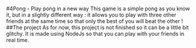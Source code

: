 #4Pong - Play pong in a new way
This game is a simple pong as you know it, but in a slightly different way : it allows you to play with three other friends at the same time so that only the best of you will beat the other !
##The project
As for now, this project is not finished so it can be a little bit glitchy. It is made using NodeJs so that you can play with your friends in real time.